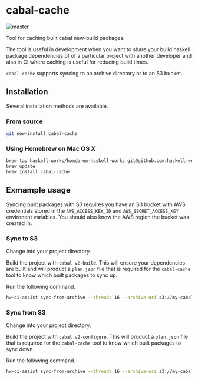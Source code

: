 # cabal-cache
[![master](https://circleci.com/gh/haskell-works/cabal-cache/tree/master.svg?style=svg)](https://circleci.com/gh/haskell-works/cabal-cache/tree/master)

Tool for caching built cabal new-build packages.

The tool is useful in development when you want to share your build haskell package dependencies of
of a particular project with another developer and also in CI where caching is useful for reducing
build times.

`cabal-cache` supports syncing to an archive directory or to an S3 bucket.

## Installation

Several installation methods are available.

### From source

```bash
git new-install cabal-cache
```

### Using Homebrew on Mac OS X

```bash
brew tap haskell-works/homebrew-haskell-works git@github.com:haskell-works/homebrew-haskell-works.git
brew update
brew install cabal-cache
```

## Exmample usage

Syncing built packages with S3 requires you have an S3 bucket with AWS
credentials stored in the `AWS_ACCESS_KEY_ID` and `AWS_SECRET_ACCESS_KEY` environent variables.
You should also know the AWS region the bucket was created in.

### Sync to S3

Change into your project directory.

Build the project with `cabal v2-build`.  This will ensure your dependencies are built and
will product a `plan.json` file that is required for the `cabal-cache` tool to know which built
packages to sync up.

Run the following command.

```bash
hw-ci-assist sync-from-archive --threads 16 --archive-uri s3://my-cabal-cache-bucket/archive --region Sydney
```

### Sync from S3

Change into your project directory.

Build the project with `cabal v2-configure`.  This will product a `plan.json` file that is required
for the `cabal-cache` tool to know which built packages to sync down.

Run the following command.

```bash
hw-ci-assist sync-from-archive --threads 16 --archive-uri s3://my-cabal-cache-bucket/archive --region Sydney
```
